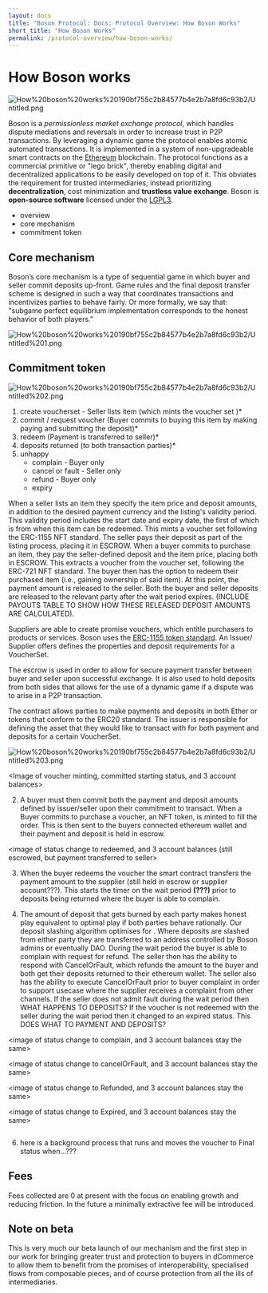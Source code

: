 ```yaml
---
layout: docs
title: "Boson Protocol: Docs: Protocol Overview: How Boson Works"
short_title: "How Boson Works"
permalink: /protocol-overview/how-boson-works/
---
```

# How Boson works

![How%20boson%20works%20190bf755c2b84577b4e2b7a8fd6c93b2/Untitled.png](How%20boson%20works%20190bf755c2b84577b4e2b7a8fd6c93b2/Untitled.png)

Boson is a *permissionless market exchange protocol*, which handles dispute 
mediations and reversals in order to increase trust in P2P transactions. By 
leveraging a dynamic game the protocol enables atomic automated transactions. 
It is implemented in a system of non-upgradeable smart contracts on the 
[Ethereum](https://ethereum.org/) blockchain. The protocol functions as a 
commercial primitive or "lego brick", thereby enabling digital and 
decentralized applications to be easily developed on top of it. This obviates 
the requirement for trusted intermediaries; instead prioritizing 
**decentralization**, cost minimization and **trustless value exchange**. Boson 
is **open-source software** licensed under the 
[LGPL3](https://www.gnu.org/licenses/lgpl-3.0.en.html).

- overview
- core mechanism
- commitment token

## Core mechanism

Boson’s core mechanism is a type of sequential game in which buyer and seller 
commit deposits up-front. Game rules and the final deposit transfer scheme is 
designed in such a way that coordinates transactions and incentivizes parties 
to behave fairly. Or more formally, we say that: "subgame perfect equilibrium 
implementation corresponds to the honest behavior of both players."

![How%20boson%20works%20190bf755c2b84577b4e2b7a8fd6c93b2/Untitled%201.png](How%20boson%20works%20190bf755c2b84577b4e2b7a8fd6c93b2/Untitled%201.png)

## Commitment token

![How%20boson%20works%20190bf755c2b84577b4e2b7a8fd6c93b2/Untitled%202.png](How%20boson%20works%20190bf755c2b84577b4e2b7a8fd6c93b2/Untitled%202.png)

1. create voucherset - Seller lists item (which mints the voucher set )*
2. commit / request voucher (Buyer commits to buying this item by making paying 
and submitting the deposit)*
3. redeem (Payment is transferred to seller)*
4. deposits returned (to both transaction parties)*
5. unhappy
    - complain - Buyer only
    - cancel or fault - Seller only
    - refund - Buyer only
    - expiry

When a seller lists an item they specify the item price and deposit amounts, 
in addition to the desired payment currency and the listing's validity period. 
This validity period includes the start date and expiry date, the first of 
which is from when this item can be redeemed. This mints a voucher set 
following the ERC-1155 NFT standard. The seller pays their deposit as part of 
the listing process, placing it in ESCROW. When a buyer commits to purchase an 
item, they pay the seller-defined deposit and the item price, placing both in 
ESCROW. This extracts a voucher from the voucher set, following the ERC-721 
NFT standard. The buyer then has the option to redeem their purchased item 
(i.e., gaining ownership of said item). At this point, the payment amount is 
released to the seller. Both the buyer and seller deposits are released to the 
relevant party after the wait period expires. (INCLUDE PAYOUTS TABLE TO SHOW 
HOW THESE RELEASED DEPOSIT AMOUNTS ARE CALCULATED).

Suppliers are able to create promise vouchers, which entitle purchasers to 
products or services. Boson uses the 
[ERC-1155 token standard](https://eips.ethereum.org/EIPS/eip-1155). An Issuer/
Supplier offers defines the properties and deposit requirements for a 
VoucherSet. 

The escrow is used in order to allow for secure payment transfer between buyer 
and seller upon successful exchange. It is also used to hold deposits from both 
sides that allows for the use of a dynamic game if a dispute was to arise in a 
P2P transaction. 

The contract allows parties to make payments and deposits in both Ether or 
tokens that conform to the ERC20 standard. The issuer is responsible for 
defining the asset that they would like to transact with for both payment and 
deposits for a certain VoucherSet. 

![How%20boson%20works%20190bf755c2b84577b4e2b7a8fd6c93b2/Untitled%203.png](How%20boson%20works%20190bf755c2b84577b4e2b7a8fd6c93b2/Untitled%203.png)

<Image of voucher minting, committed starting status, and 3 account balances>

2. A buyer must then commit both the payment and deposit amounts defined by 
issuer/seller upon their commitment to transact. When a Buyer commits to 
purchase a voucher, an NFT token, is minted to fill the order. This is then 
sent to the buyers connected ethereum wallet and their payment and deposit is 
held in escrow.

<image of status change to redeemed, and 3 account balances (still escrowed, but payment transferred to seller>

3. When the buyer redeems the voucher the smart contract transfers the payment 
amount to the supplier (still held in escrow or supplier account???). This 
starts the timer on the wait period **(???)** prior to deposits being returned 
where the buyer is able to complain.

5. The amount of deposit that gets burned by each party makes honest play 
equivalent to optimal play if both parties behave rationally. Our deposit 
slashing algorithm optimises for <inset objective value here>. Where deposits 
are slashed from either party they are transferred to an address controlled by 
Boson admins or eventually DAO. During the wait period the buyer is able to 
complain with request for refund. The seller then has the ability to respond 
with CancelOrFault, which refunds the amount to the buyer and both get their 
deposits returned to their ethereum wallet. The seller also has the ability to 
execute CancelOrFault prior to buyer complaint in order to support usecase 
where the supplier receives a complaint from other channels. If the seller does 
not admit fault during the wait period then WHAT HAPPENS TO DEPOSITS? If the 
voucher is not redeemed with the seller during the wait period then it changed 
to an expired status. This DOES WHAT TO PAYMENT AND DEPOSITS?

<image of status change to complain, and 3 account balances stay the same>

<image of status change to cancelOrFault, and 3 account balances stay the same>

<image of status change to Refunded, and 3 account balances stay the same>

<image of status change to Expired, and 3 account balances stay the same>

<image of status change to Final>

6. here is a background process that runs and moves the voucher to Final status 
when...???

## Fees

Fees collected are 0 at present with the focus on enabling growth and reducing 
friction. In the future a minimally extractive fee will be introduced.

## Note on beta

This is very much our beta launch of our mechanism and the first step in our 
work for bringing greater trust and protection to buyers in dCommerce to allow 
them to benefit from the promises of interoperability, specialised flows from 
composable pieces, and of course protection from all the ills of intermediaries.
